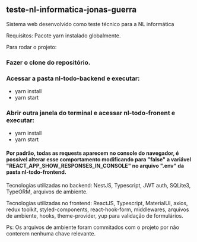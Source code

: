 ## teste-nl-informatica-jonas-guerra
 Sistema web desenvolvido como teste técnico para a NL informática
 
 Requisitos:
 Pacote yarn instalado globalmente.
 
 Para rodar o projeto:
 
 ### Fazer o clone do repositório.
 
 ### Acessar a pasta nl-todo-backend e executar:
 - yarn install
 - yarn start
 
 ### Abrir outra janela do terminal e acessar nl-todo-fronent e executar:
 - yarn install
 - yarn start
 

#### Por padrão, todas as requests aparecem no console do navegador, é possível alterar esse comportamento modificando para "false" a variável "REACT_APP_SHOW_RESPONSES_IN_CONSOLE" no arquivo ".env" da pasta nl-todo-frontend.


Tecnologias utilizadas no backend:
NestJS, Typescript, JWT auth, SQLite3, TypeORM, arquivos de ambiente.

Tecnologias utilizadas no frontend:
ReactJS, Typescript, MaterialUI, axios, redux toolkit, styled-components, react-hook-form, middlewares, arquivos de ambiente, hooks, theme-provider, yup para validação de formulários.

Ps: Os arquivos de ambiente foram commitados com o projeto por não conterem nenhuma chave relevante.
